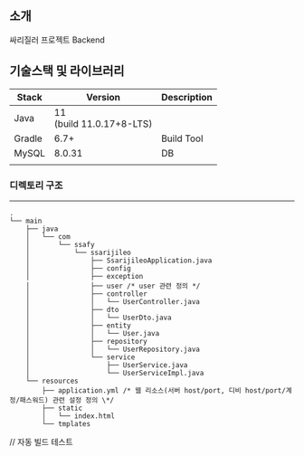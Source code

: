 ## 소개

싸리질러 프로젝트 Backend

<!-- 필수 항목 -->

## 기술스택 및 라이브러리

| Stack  | Version                      | Description |
| ------ | ---------------------------- | ----------- |
| Java   | 11<br> (build 11.0.17+8-LTS) |             |
| Gradle | 6.7+                         | Build Tool  |
| MySQL  | 8.0.31                       | DB          |
|        |                              |             |

### 디렉토리 구조

---

```
.
└── main
    ├── java
    │   └── com
    │       └── ssafy
    │           └── ssarijileo
    │               ├── SsarijileoApplication.java
    │               ├── config
    │               ├── exception
    │               ├── user /* user 관련 정의 */
    │               ├── controller
    │               │   └── UserController.java
    │               ├── dto
    │               │   └── UserDto.java
    │               ├── entity
    │               │   └── User.java
    │               ├── repository
    │               │   └── UserRepository.java
    │               └── service
    │                   ├── UserService.java
    │                   └── UserServiceImpl.java
    └── resources
        ├── application.yml /* 웹 리소스(서버 host/port, 디비 host/port/계정/패스워드) 관련 설정 정의 \*/
        ├── static
        │   └── index.html
        └── tmplates
```

// 자동 빌드 테스트
